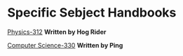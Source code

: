 # Specific Sebject  Handbooks

[Physics-312](/wiki/assets/PHYSICS_Hand_Book.pdf) **Written by Hog Rider**

[Computer Science-330](https://nios-students.pages.dev/wiki/other) **Written by Ping**
